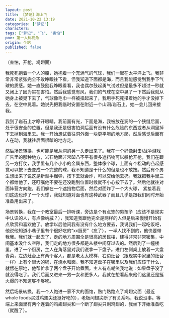 ```yaml
---
layout: post
title: 【梦记】海上飞
date: 2021-10-22 13:19
categories: ["梦记"]
characters: 
tags: ["梦记", "飞", "害怕"]
pov: 第一人称视角
origin: 个站
published: false
---
```


（害怕，开枪，鸡翅面）

我死死抱着一个人的腰，她抱着一个充满气的气球，我们一起在太平洋上飞。我非常非常紧张完全不敢睁眼往下看，但我知道下面都是海，而且我能感觉到我手下气球的质感。她一直鼓励我睁眼看看，我也偶尔鼓起勇气试过但是最多不超过一秒就又闭上了因为实在害怕。然后我感觉有风，我们的气球在空中晃了一下然后我就从她身上被晃下去了，气球像毛巾一样被扭起来了，我用手死死攥着她的手才没掉下去，在空中晃着。她说先把我临时安置在附近一个山洞/岩石上，她一会儿回来接我。

我到了岩石上才睁开眼睛，我前面有光，下面是海，我被放在洞的一个狭缝后面，处于很安全的位置，但是我还是很害怕洞后面有没有什么危险的东西或者从洞里掉下去掉到海里去。我一开始想试着往洞外面一块更平坦的地方爬，然后感觉后面有人在动，我就往后面很暗的地方走。

然后场景转换，也可能是我从洞的另一头走出来了。我在一个好像射击/战争游戏广告里的那种地方，岩石地面非常凹凸不平有很多遮挡物可以躲枪开枪，我们在跟另一方打仗，我手里有几个小小的金属东西，整体像个球，上面有个松动的凸起感觉可以按下去变成一个完整的球，我不知道是干什么的但是也不敢按。然后有个男生想出来了说这是新型手榴弹，按下去就会炸，可以交给他去扔。我就把我手里三个都给他了，还叮嘱他不要在还没跑到位置时候就不小心按下去了。然后他就往对面阵营方向跑，我们躲在一个遮挡物后面，然后对面炸了一个大火球， 紧接着我们这边也炸了一个火球，我就知道对面也有这种武器了而且几乎是跟我们同时开始准备用出来了。

场景转换，我在一个教室最后一排听课，旁边是个有点笨的男孩子（应该不是现实中认识的人，有点像纳威？），我知道我跟他完全是两样的人但是后来慢慢开始有点欣赏和喜欢他了。放学以后他问我有没有什么地方要去，我说我们一起吃饭吧，他说他知道小巷子里有个很好吃的“xx厨房”（忘了），一半人找不到的，他快要带我我。我们就一起去了，走的地方周围全是很高的居民楼，建得非常非常密集，中间基本没什么空隙，我们走的地方很多都是从楼中间穿过去的。然后到了一幢楼里，进了一个厨房，主人在角落里对我们说拿一下盘子。进门左侧桌上放着一大盘青菜，左边灶台上有两个客人，都是老太太模样，右边灶台（跟现实中家里的灶台一样）上有个很大的锅，在烧水和面。我不知道盘子在哪里以及我们应该干什么，就愣在原地，他帮忙拿了两个盘子开始煮面。主人有点嘲笑我地说：如果盘子没了就没得吃了。我们后面又进来一男一女和更多人，我就在想看起来他们这里还是挺火爆的不知道够不够吃。

然后场景转换，我一个人跑进一家不大的面馆，熟门熟路点了鸡翅尖面（最近whole foods买过鸡翅尖还挺好吃的），老板问翅尖断了有关系吗，我说没事。等端上来面里有两个连着的鸡翅翅尖和一个断了翅尖只剩鸡翅的，我坐下开始准备吃（就醒了）。

